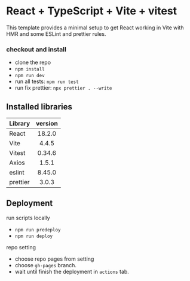 # React + TypeScript + Vite + vitest

This template provides a minimal setup to get React working in Vite with HMR and some ESLint and prettier rules.

### checkout and install

-   clone the repo
-   `npm install`
-   `npm run dev`
-   run all tests: `npm run test`
-   run fix prettier: `npx prettier . --write`

## Installed libraries

| Library  | version |
| -------- | :-----: |
| React    | 18.2.0  |
| Vite     |  4.4.5  |
| Vitest   | 0.34.6  |
| Axios    |  1.5.1  |
| eslint   | 8.45.0  |
| prettier |  3.0.3  |

## Deployment

run scripts locally

-   `npm run predeploy`
-   `npm run deploy`

repo setting

-   choose repo pages from setting
-   choose `gh-pages` branch.
-   wait until finish the deployment in `actions` tab.
